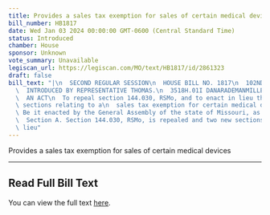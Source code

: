 ```yaml
---
title: Provides a sales tax exemption for sales of certain medical devices
bill_number: HB1817
date: Wed Jan 03 2024 00:00:00 GMT-0600 (Central Standard Time)
status: Introduced
chamber: House
sponsor: Unknown
vote_summary: Unavailable
legiscan_url: https://legiscan.com/MO/text/HB1817/id/2861323
draft: false
bill_text: "|\n  SECOND REGULAR SESSION\n  HOUSE BILL NO. 1817\n  102ND GENERAL ASSEMBLY\n\
  \  INTRODUCED BY REPRESENTATIVE THOMAS.\n  3518H.01I DANARADEMANMILLER,ChiefClerk\n\
  \  AN ACT\n  To repeal section 144.030, RSMo, and to enact in lieu thereof two new\
  \ sections relating to a\n  sales tax exemption for certain medical devices.\n \
  \ Be it enacted by the General Assembly of the state of Missouri, as follows:\n\
  \  Section A. Section 144.030, RSMo, is repealed and two new sections enacted in\
  \ lieu"
---
```

Provides a sales tax exemption for sales of certain medical devices

---

## Read Full Bill Text

You can view the full text [here](https://legiscan.com/MO/text/HB1817/id/2861323).
